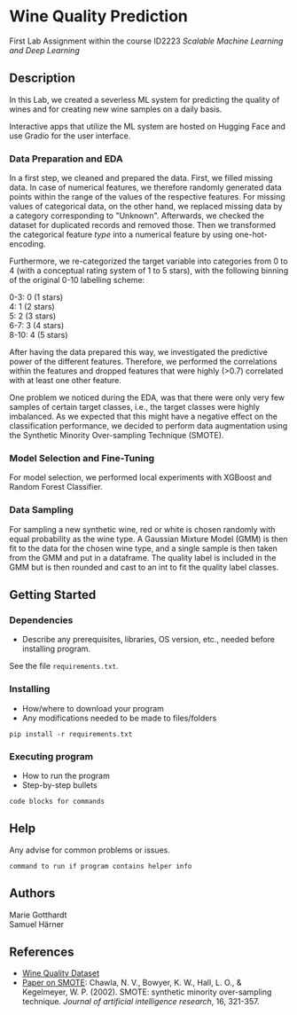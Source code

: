 # Wine Quality Prediction

First Lab Assignment within the course ID2223 *Scalable Machine Learning and Deep Learning*

## Description

In this Lab, we created a severless ML system for predicting the quality of wines and for creating new wine samples
on a daily basis.

Interactive apps that utilize the ML system are hosted on Hugging Face and use Gradio for the user interface.

### Data Preparation and EDA
In a first step, we cleaned and prepared the data. First, we
filled missing data. In case of numerical features, we therefore randomly generated data points
within the range of the values of the respective features. For missing values of categorical data, 
on the other hand, we replaced missing data by a category corresponding to "Unknown". 
Afterwards, we checked the dataset for duplicated records and removed those. Then we transformed the 
categorical feature *type* into a numerical feature by using one-hot-encoding.

Furthermore, we re-categorized the target variable into categories from 0 to 4 (with a conceptual rating system of 1 to 
5 stars), with the following binning of the original 0-10 labelling scheme:

0-3: 0 (1 stars)  
4: 1  (2 stars)  
5: 2  (3 stars)  
6-7: 3  (4 stars)  
8-10: 4  (5 stars)  


After having the data prepared this way, we investigated the predictive power of the different features. 
Therefore, we performed the correlations within the features and dropped features that were
highly (>0.7) correlated with at least one other feature.

One problem we noticed during the EDA, was that there were only very few samples of certain target classes, i.e., the 
target classes were highly imbalanced. As we expected that this might have a negative effect on the classification
performance, we decided to perform data augmentation using the Synthetic Minority Over-sampling Technique (SMOTE).


### Model Selection and Fine-Tuning
For model selection, we performed local experiments with XGBoost and Random Forest Classifier.  


### Data Sampling
For sampling a new synthetic wine, red or white is chosen randomly with equal probability as the wine type. 
A Gaussian Mixture Model (GMM) is then fit to the data for the chosen wine type, and a single sample is then taken from 
the GMM and put in a dataframe. The quality label is included in the GMM but is then rounded and cast to an int to fit 
the quality label classes.


## Getting Started

### Dependencies

* Describe any prerequisites, libraries, OS version, etc., needed before installing program.

See the file `requirements.txt`.


### Installing

* How/where to download your program
* Any modifications needed to be made to files/folders

```
pip install -r requirements.txt
```

### Executing program

* How to run the program
* Step-by-step bullets
```
code blocks for commands
```

## Help

Any advise for common problems or issues.
```
command to run if program contains helper info
```

## Authors

Marie Gotthardt\
Samuel Härner



## References


* [Wine Quality Dataset](https://www.kaggle.com/datasets/yasserh/wine-quality-dataset)
* [Paper on SMOTE](https://doi.org/10.48550/arXiv.1106.1813): 
Chawla, N. V., Bowyer, K. W., Hall, L. O., & Kegelmeyer, W. P. (2002). SMOTE: synthetic minority over-sampling technique. 
*Journal of artificial intelligence research*, 16, 321-357.

